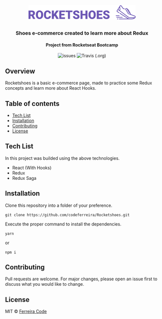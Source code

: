 <h1 align="center">

![](src/assets/images/logo.png)

</h1>

<h3 align="center">
Shoes e-commerce created to learn more about Redux
</h3>

<h4 align="center">
Project from Rocketseat Bootcamp
</h4>

<div align="center">

![issues](https://img.shields.io/github/issues/codeferreira/Rocketshoes?color=%237159c1)<space><space>
![Travis (.org)](https://img.shields.io/github/license/codeferreira/Rocketshoes?color=%237159c1)<space><space>

</div>

## Overview

Rocketshoes is a basic e-commerce page, made to practice some Redux concepts and learn more about React Hooks.

## Table of contents

- [Tech List](#tech-list)
- [Installation](#installation)
- [Contributing](#contributing)
- [License](#license)

## Tech List

In this project was builded using the above technologies.

- React (With Hooks)
- Redux
- Redux Saga

## Installation

Clone this repository into a folder of your preference.

```
git clone https://github.com/codeferreira/Rocketshoes.git
```

Execute the proper command to install the dependencies.

```
yarn
```

or

```
npm i
```

## Contributing

Pull requests are welcome. For major changes, please open an issue first to discuss what you would like to change.

## License

MIT © [Ferreira Code](https://github.com/codeferreira)
